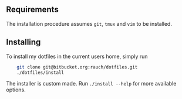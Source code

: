 ## Requirements

The installation procedure assumes `git`, `tmux` and `vim` to be installed.

## Installing

To install my dotfiles in the current users home, simply run

```bash
    git clone git@bitbucket.org:rauch/dotfiles.git
    ./dotfiles/install
```

The installer is custom made. Run `./install --help` for more available options.

